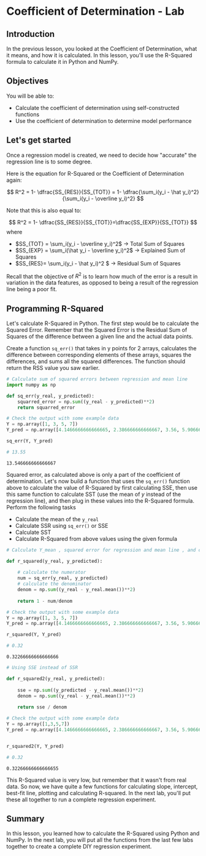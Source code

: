 
# Coefficient of Determination - Lab

## Introduction
In the previous lesson, you looked at the Coefficient of Determination, what it means, and how it is calculated. In this lesson, you'll use the R-Squared formula to calculate it in Python and NumPy. 

## Objectives

You will be able to:

* Calculate the coefficient of determination using self-constructed functions
* Use the coefficient of determination to determine model performance


## Let's get started

Once a regression model is created, we need to decide how "accurate" the regression line is to some degree. 


Here is the equation for R-Squared or the Coefficient of Determination again: 

$$ R^2 = 1- \dfrac{SS_{RES}}{SS_{TOT}} = 1- \dfrac{\sum_i(y_i - \hat y_i)^2}{\sum_i(y_i - \overline y_i)^2} $$
 
 Note that this is also equal to:

$$ R^2 = 1- \dfrac{SS_{RES}}{SS_{TOT}}=\dfrac{SS_{EXP}}{SS_{TOT}} $$
where

- $SS_{TOT} = \sum_i(y_i - \overline y_i)^2$ $\rightarrow$ Total Sum of Squares  
-  $SS_{EXP} = \sum_i(\hat y_i - \overline y_i)^2$ $\rightarrow$  Explained Sum of Squares
- $SS_{RES}= \sum_i(y_i - \hat y_i)^2 $ $\rightarrow$ Residual Sum of Squares

Recall that the objective of $R^2$ is to learn how much of the error is a result in variation in the data features, as opposed to being a result of the regression line being a poor fit.

## Programming R-Squared

Let's calculate R-Squared in Python. The first step would be to calculate the Squared Error. Remember that the Squared Error is the Residual Sum of Squares of the difference between a given line and the actual data points.

Create a function `sq_err()` that takes in y points for 2 arrays, calculates the difference between corresponding elements of these arrays, squares the differences, and sums all the squared differences. The function should return the RSS value you saw earlier.


```python
# Calculate sum of squared errors between regression and mean line 
import numpy as np

def sq_err(y_real, y_predicted):
    squarred_error = np.sum((y_real - y_predicted)**2)
    return squarred_error

# Check the output with some example data
Y = np.array([1, 3, 5, 7])
Y_pred = np.array([4.1466666666666665, 2.386666666666667, 3.56, 5.906666666666666])

sq_err(Y, Y_pred)

# 13.55
```




    13.546666666666667



Squared error, as calculated above is only a part of the coefficient of determination. Let's now build a function that uses the `sq_err()` function above to calculate the value of R-Squared by first calculating SSE, then use this same function to calculate SST (use the mean of $y$ instead of the regression line), and then plug in these values into the R-Squared formula. Perform the following tasks
* Calculate the mean of the `y_real`
* Calculate SSR using `sq_err()` or SSE 
* Calculate SST 
* Calculate R-Squared from above values using the given formula



```python
# Calculate Y_mean , squared error for regression and mean line , and calculate r-squared

def r_squared(y_real, y_predicted):
    
    # calculate the numerator
    num = sq_err(y_real, y_predicted)
    # calculate the denominator
    denom = np.sum((y_real - y_real.mean())**2)
    
    return 1 - num/denom

# Check the output with some example data
Y = np.array([1, 3, 5, 7])
Y_pred = np.array([4.1466666666666665, 2.386666666666667, 3.56, 5.906666666666666])

r_squared(Y, Y_pred)

# 0.32
```




    0.32266666666666666




```python
# Using SSE instead of SSR

def r_squared2(y_real, y_predicted):
    
    sse = np.sum((y_predicted - y_real.mean())**2)
    denom = np.sum((y_real - y_real.mean())**2)
    
    return sse / denom

# Check the output with some example data
Y = np.array([1,3,5,7])
Y_pred = np.array([4.1466666666666665, 2.386666666666667, 3.56, 5.906666666666666])


r_squared2(Y, Y_pred)

# 0.32
```




    0.32266666666666655



This R-Squared value is very low, but remember that it wasn't from real data. So now, we have quite a few functions for calculating slope, intercept, best-fit line, plotting and calculating R-squared. In the next lab, you'll put these all together to run a complete regression experiment.

## Summary
In this lesson, you learned how to calculate the R-Squared using Python and NumPy. In the next lab, you will put all the functions from the last few labs together to create a complete DIY regression experiment. 
